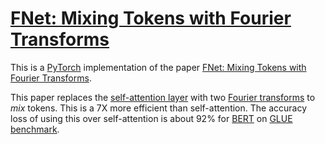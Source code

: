 # [FNet: Mixing Tokens with Fourier Transforms](https://nn.labml.ai/transformers/fnet/index.html)

This is a [PyTorch](https://pytorch.org) implementation of the paper
[FNet: Mixing Tokens with Fourier Transforms](https://arxiv.org/abs/2105.03824).

This paper replaces the [self-attention layer](https://nn.labml.ai/transformers//mha.html) with two
[Fourier transforms](https://en.wikipedia.org/wiki/Discrete_Fourier_transform) to
*mix* tokens.
This is a 7X more efficient than self-attention.
The accuracy loss of using this over self-attention is about 92% for
[BERT](https://paperswithcode.com/method/bert) on
[GLUE benchmark](https://paperswithcode.com/dataset/glue).
